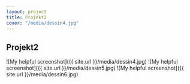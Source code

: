 ```yaml
---
layout: project 
title: Projekt2
cover: "/media/dessin4.jpg"
---
```


## Projekt2

![My helpful screenshot]({{ site.url }}/media/dessin4.jpg)
![My helpful screenshot]({{ site.url }}/media/dessin5.jpg)
![My helpful screenshot]({{ site.url }}/media/dessin6.jpg)
